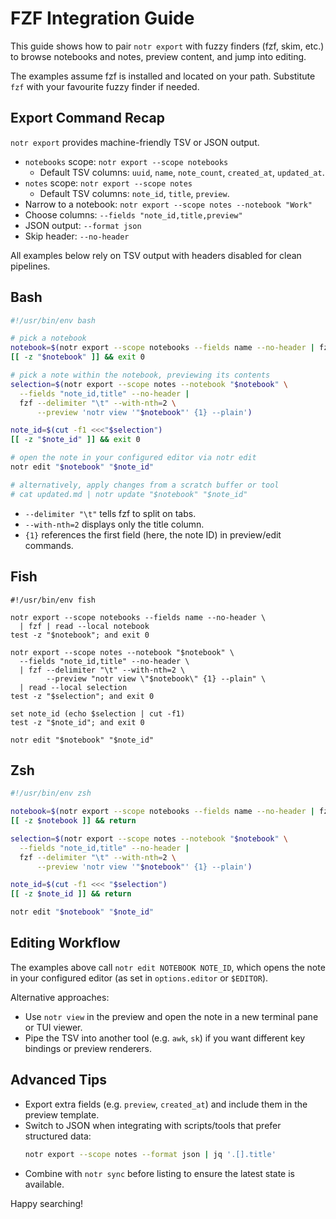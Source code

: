 # FZF Integration Guide

This guide shows how to pair `notr export` with fuzzy finders (fzf, skim, etc.) to browse notebooks and notes, preview content, and jump into editing.

The examples assume fzf is installed and located on your path. Substitute `fzf` with your favourite fuzzy finder if needed.

## Export Command Recap

`notr export` provides machine-friendly TSV or JSON output.

- `notebooks` scope: `notr export --scope notebooks`
  - Default TSV columns: `uuid`, `name`, `note_count`, `created_at`, `updated_at`.
- `notes` scope: `notr export --scope notes`
  - Default TSV columns: `note_id`, `title`, `preview`.
- Narrow to a notebook: `notr export --scope notes --notebook "Work"`
- Choose columns: `--fields "note_id,title,preview"`
- JSON output: `--format json`
- Skip header: `--no-header`

All examples below rely on TSV output with headers disabled for clean pipelines.

## Bash

```bash
#!/usr/bin/env bash

# pick a notebook
notebook=$(notr export --scope notebooks --fields name --no-header | fzf)
[[ -z "$notebook" ]] && exit 0

# pick a note within the notebook, previewing its contents
selection=$(notr export --scope notes --notebook "$notebook" \
  --fields "note_id,title" --no-header |
  fzf --delimiter "\t" --with-nth=2 \
      --preview 'notr view '"$notebook"' {1} --plain')

note_id=$(cut -f1 <<<"$selection")
[[ -z "$note_id" ]] && exit 0

# open the note in your configured editor via notr edit
notr edit "$notebook" "$note_id"

# alternatively, apply changes from a scratch buffer or tool
# cat updated.md | notr update "$notebook" "$note_id"
```

- `--delimiter "\t"` tells fzf to split on tabs.
- `--with-nth=2` displays only the title column.
- `{1}` references the first field (here, the note ID) in preview/edit commands.

## Fish

```fish
#!/usr/bin/env fish

notr export --scope notebooks --fields name --no-header \
  | fzf | read --local notebook
test -z "$notebook"; and exit 0

notr export --scope notes --notebook "$notebook" \
  --fields "note_id,title" --no-header \
  | fzf --delimiter "\t" --with-nth=2 \
        --preview "notr view \"$notebook\" {1} --plain" \
  | read --local selection
test -z "$selection"; and exit 0

set note_id (echo $selection | cut -f1)
test -z "$note_id"; and exit 0

notr edit "$notebook" "$note_id"
```

## Zsh

```zsh
#!/usr/bin/env zsh

notebook=$(notr export --scope notebooks --fields name --no-header | fzf)
[[ -z $notebook ]] && return

selection=$(notr export --scope notes --notebook "$notebook" \
  --fields "note_id,title" --no-header |
  fzf --delimiter "\t" --with-nth=2 \
      --preview 'notr view '"$notebook"' {1} --plain')

note_id=$(cut -f1 <<< "$selection")
[[ -z $note_id ]] && return

notr edit "$notebook" "$note_id"
```

## Editing Workflow

The examples above call `notr edit NOTEBOOK NOTE_ID`, which opens the note in your configured editor (as set in `options.editor` or `$EDITOR`).

Alternative approaches:

- Use `notr view` in the preview and open the note in a new terminal pane or TUI viewer.
- Pipe the TSV into another tool (e.g. `awk`, `sk`) if you want different key bindings or preview renderers.

## Advanced Tips

- Export extra fields (e.g. `preview`, `created_at`) and include them in the preview template.
- Switch to JSON when integrating with scripts/tools that prefer structured data:
  ```bash
  notr export --scope notes --format json | jq '.[].title'
  ```
- Combine with `notr sync` before listing to ensure the latest state is available.

Happy searching!
